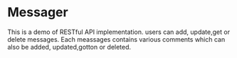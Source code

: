 # Messager
This is a demo of RESTful API implementation. users can add, update,get or delete messages. Each meassages contains various comments which can also be added, updated,gotton or deleted. 
